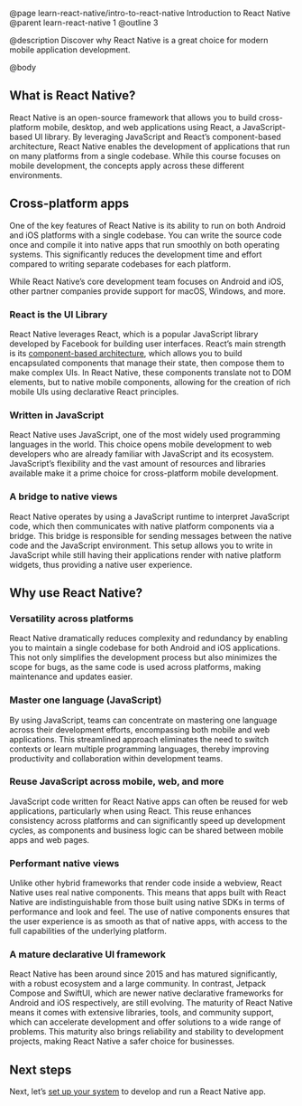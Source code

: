 @page learn-react-native/intro-to-react-native Introduction to React Native
@parent learn-react-native 1
@outline 3

@description Discover why React Native is a great choice for modern mobile application development.

@body

## What is React Native?

React Native is an open-source framework that allows you to build cross-platform mobile, desktop, and web applications using React, a JavaScript-based UI library.
By leveraging JavaScript and React’s component-based architecture, React Native enables the development of applications that run on many platforms from a single codebase.
While this course focuses on mobile development, the concepts apply across these different environments.

## Cross-platform apps

One of the key features of React Native is its ability to run on both Android and iOS platforms with a single codebase.
You can write the source code once and compile it into native apps that run smoothly on both operating systems.
This significantly reduces the development time and effort compared to writing separate codebases for each platform.

While React Native’s core development team focuses on Android and iOS, other partner companies provide support for macOS, Windows, and more.

### React is the UI Library

React Native leverages React, which is a popular JavaScript library developed by Facebook for building user interfaces.
React’s main strength is its [component-based architecture](./building-custom-components.html), which allows you to build encapsulated components that manage their state, then compose them to make complex UIs.
In React Native, these components translate not to DOM elements, but to native mobile components, allowing for the creation of rich mobile UIs using declarative React principles.

### Written in JavaScript

React Native uses JavaScript, one of the most widely used programming languages in the world.
This choice opens mobile development to web developers who are already familiar with JavaScript and its ecosystem.
JavaScript’s flexibility and the vast amount of resources and libraries available make it a prime choice for cross-platform mobile development.

### A bridge to native views

React Native operates by using a JavaScript runtime to interpret JavaScript code, which then communicates with native platform components via a bridge.
This bridge is responsible for sending messages between the native code and the JavaScript environment.
This setup allows you to write in JavaScript while still having their applications render with native platform widgets, thus providing a native user experience.

## Why use React Native?

### Versatility across platforms

React Native dramatically reduces complexity and redundancy by enabling you to maintain a single codebase for both Android and iOS applications.
This not only simplifies the development process but also minimizes the scope for bugs, as the same code is used across platforms, making maintenance and updates easier.

### Master one language (JavaScript)

By using JavaScript, teams can concentrate on mastering one language across their development efforts, encompassing both mobile and web applications.
This streamlined approach eliminates the need to switch contexts or learn multiple programming languages, thereby improving productivity and collaboration within development teams.

### Reuse JavaScript across mobile, web, and more

JavaScript code written for React Native apps can often be reused for web applications, particularly when using React.
This reuse enhances consistency across platforms and can significantly speed up development cycles, as components and business logic can be shared between mobile apps and web pages.

### Performant native views

Unlike other hybrid frameworks that render code inside a webview, React Native uses real native components.
This means that apps built with React Native are indistinguishable from those built using native SDKs in terms of performance and look and feel.
The use of native components ensures that the user experience is as smooth as that of native apps, with access to the full capabilities of the underlying platform.

### A mature declarative UI framework

React Native has been around since 2015 and has matured significantly, with a robust ecosystem and a large community.
In contrast, Jetpack Compose and SwiftUI, which are newer native declarative frameworks for Android and iOS respectively, are still evolving.
The maturity of React Native means it comes with extensive libraries, tools, and community support, which can accelerate development and offer solutions to a wide range of problems.
This maturity also brings reliability and stability to development projects, making React Native a safer choice for businesses.

## Next steps

Next, let’s [set up your system](./setting-up-your-environment.html) to develop and run a React Native app.
